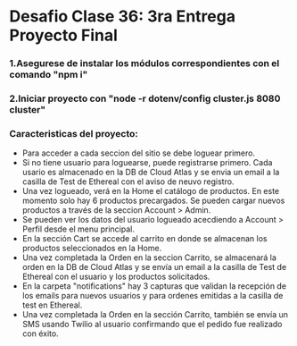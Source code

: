 # Desafio Clase 36: 3ra Entrega Proyecto Final

### 1.Asegurese de instalar los módulos correspondientes con el comando "npm i"
### 2.Iniciar proyecto con "node -r dotenv/config cluster.js 8080 cluster"

### Caracteristicas del proyecto:

<ul>
    <li>Para acceder a cada seccion del sitio se debe loguear primero.</li>
    <li>Si no tiene usuario para loguearse, puede registrarse primero. Cada usario es almacenado en la DB de Cloud Atlas y se envia un email a la casilla de Test de Ethereal con el aviso de neuvo registro.</li>
    <li>Una vez logueado, verá en la Home el catálogo de productos. En este momento solo hay 6 productos precargados. Se pueden cargar nuevos productos a través de la seccion Account > Admin.</li>
    <li>Se pueden ver los datos del usuario logueado acecdiendo a Account > Perfil desde el menu principal.</li>
    <li>En la sección Cart se accede al carrito en donde se almacenan los productos seleccionados en la Home.</li>
    <li>Una vez completada la Orden en la seccion Carrito, se almacenará la orden en la DB de Cloud Atlas y se envía un email a la casilla de Test de Ethereal con el usuario y los productos solicitados.</li>
    <li>En la carpeta "notifications" hay 3 capturas que validan la recepción de los emails para nuevos usuarios y para ordenes emitidas a la casilla de test en Ethereal.</li>
    <li>Una vez completada la Orden en la sección Carrito, también se envía un SMS usando Twilio al usuario confirmando que el pedido fue realizado con éxito.</li>
</ul>
